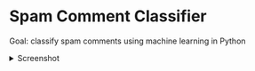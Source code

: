 # Spam Comment Classifier
Goal: classify spam comments using machine learning in Python

<details>
<summary>Screenshot</summary>
<br>
<img width="1211" alt="Screen Shot 2023-02-07 at 12 36 34 AM" src="https://user-images.githubusercontent.com/93296008/217193909-85f120ff-5474-4dcc-9652-ac137592de7f.png">
</details>
